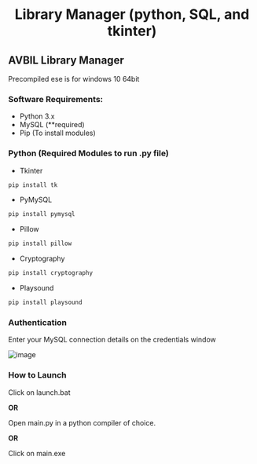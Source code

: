 <h1 align="center"> Library Manager (python, SQL, and tkinter)</h1>

AVBIL Library Manager
-------------
Precompiled ese is for windows 10 64bit

<h3>Software Requirements:</h3>

- Python 3.x
- MySQL (**required)
- Pip (To install modules)

<h3>Python (Required Modules to run .py file)</h3>

- Tkinter
```sh
pip install tk
``` 
- PyMySQL
```sh
pip install pymysql
``` 
- Pillow
```sh
pip install pillow
``` 
- Cryptography
```sh
pip install cryptography
``` 
- Playsound
```sh
pip install playsound
``` 
<h3>Authentication</h3>

Enter your MySQL connection details on the credentials window

![image](https://user-images.githubusercontent.com/73988826/159003211-150d1e6d-837b-416e-a6ab-99f5183d74af.png)

<h3>How to Launch</h3>

Click on launch.bat

<b>OR</b>

Open main.py in a python compiler of choice.

<b>OR</b>

Click on main.exe
